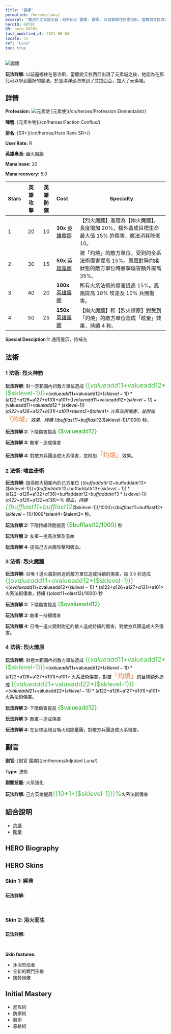 ```yaml
---
title: "露娜"
permalink: /heroes/Luna/
excerpt: "魔法门之英雄无敌：战争纪元 露娜. 露娜. 以前露娜住在恩洛斯，當聽說艾拉西亞出現了元素城之後，她認為在那兒可以學到最好的魔法，於是漂洋過海來到了艾拉西亞，加入了元素城。"
heroID: 60701
QR: hero_60701
last_modified_at: 2021-08-04
locale: cn
ref: "Luna"
toc: true
---
```

  ![露娜](/images/h/h_Luna.jpg)

 **玩法詳解:** 以前露娜住在恩洛斯，當聽說艾拉西亞出現了元素城之後，她認為在那兒可以學到最好的魔法，於是漂洋過海來到了艾拉西亞，加入了元素城。
## 詳情
 **Profession:** ![元素使](/images/h/h_prof_14.png)  [元素使](/cn/heroes/Profession Elementalist/)

 **陣營:** [元素生物](/cn/heroes/Faction Conflux/)

 **排名:** [SR+](/cn/heroes/Hero Rank SR+/)

 **User Rate:** R

 **英雄專長:** 幽火魔牆

 **Mana base:** 20

 **Mana recovery:** 5.0


  | Stars | 英雄攻擊 | 英雄防禦 | Cost |     Specialty     |
  |---------|:---------------:|:---------------:|:--|--------------------|
  |    1    | 20 | 10 | **30x** [英雄露娜](/cn/Items/her_378/) | 【烈火魔牆】進階為【幽火魔牆】，長度增加 20%，額外造成目標生命最大值 15% 的傷害，魔法消耗降低 10。 |
  |    2    | 30 | 15 | **50x** [英雄露娜](/cn/Items/her_378/) | 被「灼燒」的敵方單位，受到的全系法術傷害提高 15%。鳳凰對陣灼燒狀態的敵方單位時暴擊傷害額外提高 35%。 |
  |    3    | 40 | 20 | **100x** [英雄露娜](/cn/Items/her_378/) | 所有火系法術的傷害提高 15%。鳳凰提高 10% 攻速及 10% 兵團傷害。 |
  |    4    | 50 | 25 | **150x** [英雄露娜](/cn/Items/her_378/) | 【幽火魔牆】和【烈火燎原】對受到「灼燒」的敵方單位造成「眩暈」效果，持續 4 秒。 |

 **Special Desciption 1:** 通用提示，待補充

## 法術
### 1 法術: 烈火神箭
 **玩法詳解:** 對一定範圍內的敵方單位造成 <span style="color: #48b946;font-size:20px">{($valueadd11+$valueadd12*($sklevel-1))}</span><span style="color: black"><($valueadd11+$valueadd12*($sklevel-1))*($a122+$a126+$a127+$a131)+$a101+(($valueadd11+$valueadd12*($sklevel-1))+($valueadd11+$valueadd12*($sklevel-1))*($a122+$a126+$a127+$a131)+$a101)*$talent2+$talent1> 火系法術傷害，並附加<span style="color: #e07c44;font-size:20px">「灼燒」</span><span style="color: black">效果，持續 {($bufflast11+$bufflast12*($sklevel-1))/1000} 秒。

 **玩法詳解 2:** 下階傷害提高 <span style="color: #1ca216;font-size:18px">{$valueadd12}</span><span style="color: black">

 **玩法詳解 3:** 敵軍－造成傷害

 **玩法詳解 4:** 對敵方兵團造成火系傷害，並附加<span style="color: #e07c44;font-size:20px">「灼燒」</span><span style="color: black">效果。

### 2 法術: 嗜血奇術
 **玩法詳解:** 提高較大範圍內的己方單位 {($buffaddattr12+$buffaddattr13*($sklevel-1))}<($buffaddattr12+$buffaddattr13*($sklevel-1))*($a122+$a126+$a132+$a136)>% 攻擊和 {($buffaddattr22+$buffaddattr23*($sklevel-1))}<($buffaddattr12+$buffaddattr13*($sklevel-1))*($a122+$a126+$a132+$a136)>% 吸血，持續 <span style="color: #48b946;font-size:20px">{($bufflast11+$bufflast12*($sklevel-1))/1000}</span><span style="color: black"><($bufflast11+$bufflast12*($sklevel-1))/1000*$talent4+$talent3> 秒。

 **玩法詳解 2:** 下階持續時間提高 <span style="color: #1ca216;font-size:18px">{$bufflast12/1000}</span><span style="color: black"> 秒

 **玩法詳解 3:** 友軍－提高攻擊及吸血

 **玩法詳解 4:** 提高己方兵團攻擊和吸血。

### 3 法術: 烈火魔牆
 **玩法詳解:** 召喚 1 道火牆對附近的敵方單位造成持續的傷害，每 0.5 秒造成 <span style="color: #48b946;font-size:20px">{($ovalueadd11+$ovalueadd12*($sklevel-1))}</span><span style="color: black"><($ovalueadd11+$ovalueadd12*($sklevel-1))*($a122+$a126+$a127+$a131)+$a101> 火系法術傷害，持續 {($olast11+$olast12)/1000} 秒

 **玩法詳解 2:** 下階傷害提高 <span style="color: #1ca216;font-size:18px">{$ovalueadd12}</span><span style="color: black">

 **玩法詳解 3:** 敵軍－持續傷害

 **玩法詳解 4:** 召喚一道火牆對附近的敵人造成持續的傷害，對敵方兵團造成火系傷害。

### 4 法術: 烈火燎原
 **玩法詳解:** 對極大範圍內的敵方單位造成 <span style="color: #48b946;font-size:20px">{($valueadd11+$valueadd12*($sklevel-1))}</span><span style="color: black"><($valueadd11+$valueadd12*($sklevel-1))*($a122+$a126+$a127+$a131)+$a101> 火系法術傷害，對被<span style="color: #e07c44;font-size:20px">「灼燒」</span><span style="color: black">的目標額外造成 <span style="color: #48b946;font-size:20px">{($valueadd21+$valueadd22*($sklevel-1))}</span><span style="color: black"><($valueadd21+$valueadd22*($sklevel-1))*($a122+$a126+$a127+$a131)+$a101> 火系法術傷害。

 **玩法詳解 2:** 下階傷害提高 <span style="color: #1ca216;font-size:18px">{$valueadd12}</span><span style="color: black">

 **玩法詳解 3:** 敵軍－造成傷害

 **玩法詳解 4:** 在目標區域召喚火焰能量團，對敵方兵團造成火系傷害。


## 副官

 **副官:**  [副官 露娜](/cn/heroes/Adjutant Luna/) 

 **Type:**  法術 

 **副關技能:**  火系強化 

 **玩法詳解:** 己方英雄提高<span style="color: #48b946;font-size:20px">{(10+1*($sklevel-1))}%</span><span style="color: black">火系法術傷害

## 組合說明

* [灼燒](/cn/combination/灼燒/) 
* [眩暈](/cn/combination/眩暈/) 

## HERO Biography

## HERO Skins
### Skin 1: **經典**

 **玩法詳解:** <span style="color: #ffffff;font-size:20px">火焰是凡人掌握的第一項能力，它可以用來生存，也可以用來毀滅。</span>


### Skin 2: **浴火而生**

 **玩法詳解:** <span style="color: #ffffff;font-size:20px">露娜從一場大火中毫髮無傷的走了出來，從此以後她便掌控了可以驅散寒冷和黑暗的力量。</span>

 **Skin features:** 

   - 沐浴烈焰者
   - 全新的戰鬥形象
   - 獨特頭像


## Initial Mastery
   - 進攻術
   - 防禦術
   - 箭術
   - 尋路術
